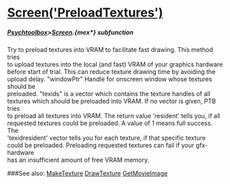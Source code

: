 # [Screen('PreloadTextures')](Screen-PreloadTextures) 
##### [Psychtoolbox](Pyschtoolbox)>[Screen](Screen).{mex*} subfunction


Try to preload textures into VRAM to facilitate fast drawing. This method tries  
to upload textures into the local (and fast) VRAM of your graphics hardware  
before start of trial. This can reduce texture drawing time by avoiding the  
upload delay. "windowPtr" Handle for onscreen window whose textures should be  
preloaded. "texids" is a vector which contains the texture handles of all  
textures which should be preloaded into VRAM. If no vector is given, PTB tries  
to preload all textures into VRAM. The return value 'resident' tells you, if all  
requested textures could be preloaded. A value of 1 means full success. The  
'texidresident' vector tells you for each texture, if that specific texture  
could be preloaded. Preloading requested textures can fail if your gfx-hardware  
has an insufficient amount of free VRAM memory.   


###See also:
[MakeTexture](Screen-MakeTexture) [DrawTexture](Screen-DrawTexture) [GetMovieImage](Screen-GetMovieImage)

